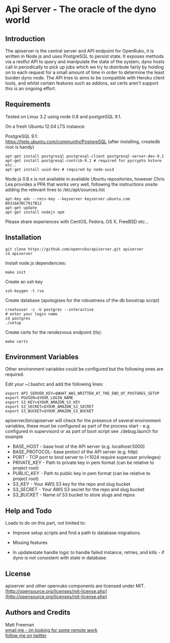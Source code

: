 # Api Server - The oracle of the dyno world

## Introduction

The apiserver is the central server and API endpoint for OpenRuko, it is written in Node.js
and uses PostgreSQL to persist state.  It exposes methods via a restful API to query and
manipulate the state of the system, dyno hosts call in periodically to pick up jobs which 
we try to distribute fairly by holding on to each request for a small amount of time in 
order to determine the least burden dyno node. The API tries to aims to be compatible with Heroku 
client tools, and whilst certain features such as addons, ssl certs aren't support this 
is an ongoing effort. 

## Requirements

Tested on Linux 3.2 using node 0.8 and postgreSQL 9.1.

On a fresh Ubuntu 12.04 LTS instance:  

PostgreSQL 9.1:  
https://help.ubuntu.com/community/PostgreSQL
(after installing, createdb root is handy)

```
apt-get install postgresql postgresql-client postgresql-server-dev-9.1
apt-get install postgresql-contrib-9.1 # required for pycrypto hstore etc..
apt-get install uuid-dev # required by node-uuid 
```

Node.js 0.8.x is not available in available Ubuntu repositories, however Chris Lea
provides a PPA that works very well, following the instructions onsite adding the
relevant lines to /etc/apt/sources.list

```
apt-key adv --recv-key --keyserver keyserver.ubuntu.com B9316A7BC7917B12
apt-get update
apt-get install nodejs npm
```

Please share experiences with CentOS, Fedora, OS X, FreeBSD etc... 

## Installation

```
git clone https://github.com/openruko/apiserver.git apiserver  
cd apiserver  
```

Install node.js dependencies:
```
make init
```

Create an ssh key
```
ssh-keygen -t rsa
```

Create database (apologises for the robustness of the db boostrap script)
```
createuser -s -U postgres --interactive
# enter your login name
cd postgres
./setup
```

Create certs for the rendezvous endpoint (tls):
```
make certs
```

## Environment Variables

Other environment variables could be configured but the following ones are required.

Edit your ~/.bashrc and add the following lines:
```
export API_SERVER_KEY=$WHAT_WAS_WRITTEN_AT_THE_END_OF_POSTGRES_SETUP
export PGUSER=$YOUR_LOGIN_NAME
export S3_KEY=$YOUR_AMAZON_S3_KEY
export S3_SECRET=$YOUR_AMAZON_S3_SECRET
export S3_BUCKET=$YOUR_AMAZON_S3_BUCKET
```


apiserver/bin/apiserver will check for the presence of several environment variables,
these must be configured as part of the process start - e.g. configured in 
supervisord or as part of boot script see ./debug.launch for example

* BASE_HOST - base host of the API server (e.g. localhost:5000)
* BASE_PROTOCOL- base protocl of the API server (e.g. http)
* PORT - TCP port to bind server to (<1024 require superuser privileges)
* PRIVATE_KEY - Path to private key in pem format (can be relative to project root)
* PUBLIC_KEY - Path to public key in pem format (can be relative to project root)
* S3_KEY - Your AWS S3 key for the repo and slug bucket
* S3_SECRET - Your AWS S3 secret for the repo and slug bucket
* S3_BUCKET - Name of S3 bucket to store slugs and repos

## Help and Todo 

Loads to do on this part, not limited to:

* Improve setup scripts and find a path to database migrations.

* Missing features

* In updatestate handle logic to handle failed instance, retries, and kills - if
dyno is not consistent with state in database.

## License

apiserver and other openruko components are licensed under MIT.  
[http://opensource.org/licenses/mit-license.php](http://opensource.org/licenses/mit-license.php)

## Authors and Credits

Matt Freeman  
[email me - im looking for some remote work](mailto:matt@nonuby.com)  
[follow me on twitter](http://www.twitter.com/nonuby )


